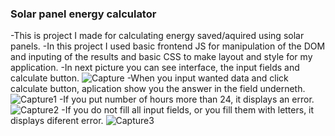 ### Solar panel energy calculator

-This is project I made for calculating energy saved/aquired using solar panels.
-In this project I used basic frontend JS for manipulation of the DOM and inputing of the results and basic CSS to make layout and style for my application.
-In next picture you can see interface, the input fields and calculate button.
![Capture](https://user-images.githubusercontent.com/105221872/207903039-ab29da67-cd7e-4dd0-aa73-f4d75468051d.PNG)
-When you input wanted data and click calculate button, aplication show you the answer in the field underneth.
![Capture1](https://user-images.githubusercontent.com/105221872/207903057-86642ac7-123c-44f2-9b6f-c60d6f4b96ba.PNG)
-If you put number of hours more than 24, it displays an error.
![Capture2](https://user-images.githubusercontent.com/105221872/207903084-7c6dbbe0-cc07-4db2-8265-af436a22cbca.PNG)
-If you do not fill all input fields, or you fill them with letters, it displays diferent error.
![Capture3](https://user-images.githubusercontent.com/105221872/207903101-434d18ba-bc99-4502-ac20-20909d2cc8ff.PNG)
